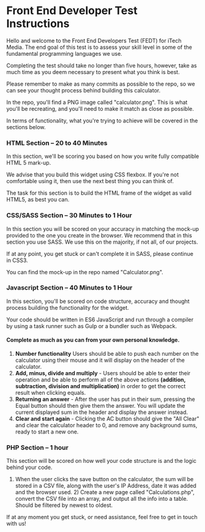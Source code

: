 # Front End Developer Test Instructions

Hello and welcome to the Front End Developers Test (FEDT) for iTech Media. The end goal of this test is to assess your skill level in some of the fundamental programming languages we use.

Completing the test should take no longer than five hours, however, take as much time as you deem necessary to present what you think is best.

Please remember to make as many commits as possible to the repo, so we can see your thought process behind building this calculator.

In the repo, you'll find a PNG image called "calculator.png". This is what you'll be recreating, and you'll need to make it match as close as possible.

In terms of functionality, what you're trying to achieve will be covered in the sections below.

### HTML Section – 20 to 40 Minutes

In this section, we'll be scoring you based on how you write fully compatible HTML 5 mark-up.

We advise that you build this widget using CSS flexbox. If you're not comfortable using it, then use the next best thing you can think of.

The task for this section is to build the HTML frame of the widget as valid HTML5, as best you can.

### CSS/SASS Section – 30 Minutes to 1 Hour

In this section you will be scored on your accuracy in matching the mock-up provided to the one you create in the browser. We recommend that in this section you use SASS. We use this on the majority, if not all, of our projects.

If at any point, you get stuck or can't complete it in SASS, please continue in CSS3.

You can find the mock-up in the repo named "Calculator.png".

### Javascript Section – 40 Minutes to 1 Hour

In this section, you'll be scored on code structure, accuracy and thought process building the functionality for the widget.

Your code should be written in ES6 JavaScript and run through a compiler by using a task runner such as Gulp or a bundler such as Webpack.

#### Complete as much as you can from your own personal knowledge.

1. **Number functionality** Users should be able to push each number on the calculator using their mouse and it will display on the header of the calculator.
2. **Add, minus, divide and multiply** - Users should be able to enter their operation and be able to perform all of the above actions **(addition, subtraction, division and multiplication)** in order to get the correct result when clicking equals.
3. **Returning an answer** - After the user has put in their sum, pressing the Equal button should then give them the answer. You will update the current displayed sum in the header and display the answer instead.
4. **Clear and start again** - Clicking the AC button should give the "All Clear" and clear the calculator header to 0, and remove any background sums, ready to start a new one.

### PHP Section – 1 hour

This section will be scored on how well your code structure is and the logic behind your code.

1. When the user clicks the save button on the calculator, the sum will be stored in a CSV file, along with the user's IP Address, date it was added and the browser used. 2) Create a new page called "Calculations.php", convert the CSV file into an array, and output all the info into a table. Should be filtered by newest to oldest.

If at any moment you get stuck, or need assistance, feel free to get in touch with us!
